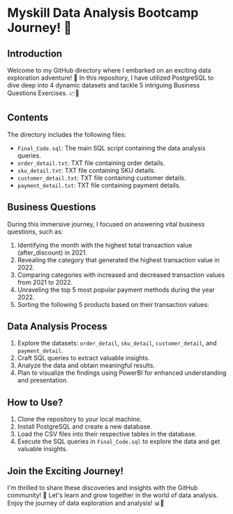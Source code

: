 # Myskill Data Analysis Bootcamp Journey! 🚀

## Introduction

Welcome to my GitHub directory where I embarked on an exciting data exploration adventure! 🌟 In this repository, I have utilized PostgreSQL to dive deep into 4 dynamic datasets and tackle 5 intriguing Business Questions Exercises. 📈💼

## Contents

The directory includes the following files:
- `Final_Code.sql`: The main SQL script containing the data analysis queries.
- `order_detail.txt`: TXT file containing order details.
- `sku_detail.txt`: TXT file containing SKU details.
- `customer_detail.txt`: TXT file containing customer details.
- `payment_detail.txt`: TXT file containing payment details.

## Business Questions

During this immersive journey, I focused on answering vital business questions, such as:

1. Identifying the month with the highest total transaction value (after_discount) in 2021.
2. Revealing the category that generated the highest transaction value in 2022.
3. Comparing categories with increased and decreased transaction values from 2021 to 2022.
4. Unraveling the top 5 most popular payment methods during the year 2022.
5. Sorting the following 5 products based on their transaction values:

## Data Analysis Process

1. Explore the datasets: `order_detail`, `sku_detail`, `customer_detail`, and `payment_detail`.
2. Craft SQL queries to extract valuable insights.
3. Analyze the data and obtain meaningful results.
4. Plan to visualize the findings using PowerBI for enhanced understanding and presentation.

## How to Use?

1. Clone the repository to your local machine.
2. Install PostgreSQL and create a new database.
3. Load the CSV files into their respective tables in the database.
4. Execute the SQL queries in `Final_Code.sql` to explore the data and get valuable insights.

## Join the Exciting Journey!

I'm thrilled to share these discoveries and insights with the GitHub community! 🤝 Let's learn and grow together in the world of data analysis. Enjoy the journey of data exploration and analysis! 📊🎨
